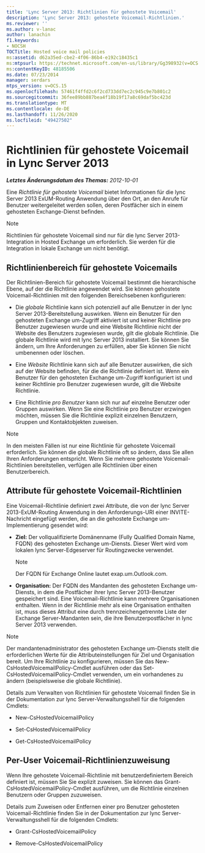```yaml
---
title: 'Lync Server 2013: Richtlinien für gehostete Voicemail'
description: 'Lync Server 2013: gehostete Voicemail-Richtlinien.'
ms.reviewer: ''
ms.author: v-lanac
author: lanachin
f1.keywords:
- NOCSH
TOCTitle: Hosted voice mail policies
ms:assetid: d62a35ed-cbe2-4f06-86b4-e192c18435c1
ms:mtpsurl: https://technet.microsoft.com/en-us/library/Gg398932(v=OCS.15)
ms:contentKeyID: 48185506
ms.date: 07/23/2014
manager: serdars
mtps_version: v=OCS.15
ms.openlocfilehash: 57461f4ffd2c6f2cd733dd7ec2c945c9e7b801c2
ms.sourcegitcommit: 36fee89bb887bea4f18b19f17a8c69daf5bc423d
ms.translationtype: MT
ms.contentlocale: de-DE
ms.lasthandoff: 11/26/2020
ms.locfileid: "49427502"
---
```

# <a name="hosted-voice-mail-policies-in-lync-server-2013"></a>Richtlinien für gehostete Voicemail in Lync Server 2013

<div data-xmlns="http://www.w3.org/1999/xhtml">

<div class="topic" data-xmlns="http://www.w3.org/1999/xhtml" data-msxsl="urn:schemas-microsoft-com:xslt" data-cs="https://msdn.microsoft.com/">

<div data-asp="https://msdn2.microsoft.com/asp">



</div>

<div id="mainSection">

<div id="mainBody">

<span> </span>

_**Letztes Änderungsdatum des Themas:** 2012-10-01_

Eine *Richtlinie für gehostete Voicemail* bietet Informationen für die lync Server 2013 ExUM-Routing Anwendung über den Ort, an den Anrufe für Benutzer weitergeleitet werden sollen, deren Postfächer sich in einem gehosteten Exchange-Dienst befinden.

<div>


> [!NOTE]  
> Richtlinien für gehostete Voicemail sind nur für die lync Server 2013-Integration in Hosted Exchange um erforderlich. Sie werden für die Integration in lokale Exchange um nicht benötigt.



</div>

<div>

## <a name="hosted-voice-mail-policy-scope"></a>Richtlinienbereich für gehostete Voicemails

Der Richtlinien-Bereich für gehostete Voicemail bestimmt die hierarchische Ebene, auf der die Richtlinie angewendet wird. Sie können gehostete Voicemail-Richtlinien mit den folgenden Bereichsebenen konfigurieren:

  - Die *globale* Richtlinie kann sich potenziell auf alle Benutzer in der lync Server 2013-Bereitstellung auswirken. Wenn ein Benutzer für den gehosteten Exchange um-Zugriff aktiviert ist und keiner Richtlinie pro Benutzer zugewiesen wurde und eine Website Richtlinie nicht der Website des Benutzers zugewiesen wurde, gilt die globale Richtlinie. Die globale Richtlinie wird mit lync Server 2013 installiert. Sie können Sie ändern, um Ihre Anforderungen zu erfüllen, aber Sie können Sie nicht umbenennen oder löschen.

  - Eine *Website* Richtlinie kann sich auf alle Benutzer auswirken, die sich auf der Website befinden, für die die Richtlinie definiert ist. Wenn ein Benutzer für den gehosteten Exchange um-Zugriff konfiguriert ist und keiner Richtlinie pro Benutzer zugewiesen wurde, gilt die Website Richtlinie.

  - Eine Richtlinie *pro Benutzer* kann sich nur auf einzelne Benutzer oder Gruppen auswirken. Wenn Sie eine Richtlinie pro Benutzer erzwingen möchten, müssen Sie die Richtlinie explizit einzelnen Benutzern, Gruppen und Kontaktobjekten zuweisen.

<div>


> [!NOTE]  
> In den meisten Fällen ist nur eine Richtlinie für gehostete Voicemail erforderlich. Sie können die globale Richtlinie oft so ändern, dass Sie allen Ihren Anforderungen entspricht. Wenn Sie mehrere gehostete Voicemail-Richtlinien bereitstellen, verfügen alle Richtlinien über einen Benutzerbereich.



</div>

</div>

<div>

## <a name="hosted-voice-mail-policy-attributes"></a>Attribute für gehostete Voicemail-Richtlinien

Eine Voicemail-Richtlinie definiert zwei Attribute, die von der lync Server 2013-ExUM-Routing Anwendung in den Anforderungs-URI einer INVITE-Nachricht eingefügt werden, die an die gehostete Exchange um-Implementierung gesendet wird:

  - **Ziel:** Der vollqualifizierte Domänenname (Fully Qualified Domain Name, FQDN) des gehosteten Exchange um-Diensts. Dieser Wert wird vom lokalen lync Server-Edgeserver für Routingzwecke verwendet.
    
    <div>
    

    > [!NOTE]  
    > Der FQDN für Exchange Online lautet exap.um.Outlook.com.

    
    </div>

  - **Organisation:** Der FQDN des Mandanten des gehosteten Exchange um-Diensts, in dem die Postfächer ihrer lync Server 2013-Benutzer gespeichert sind. Eine Voicemail-Richtlinie kann mehrere Organisationen enthalten. Wenn in der Richtlinie mehr als eine Organisation enthalten ist, muss dieses Attribut eine durch trennzeichengetrennte Liste der Exchange Server-Mandanten sein, die ihre Benutzerpostfächer in lync Server 2013 verwenden.

<div>


> [!NOTE]  
> Der mandantenadministrator des gehosteten Exchange um-Diensts stellt die erforderlichen Werte für die Attributeinstellungen für Ziel und Organisation bereit. Um Ihre Richtlinie zu konfigurieren, müssen Sie das New-CsHostedVoicemailPolicy-Cmdlet ausführen oder das Set-CsHostedVoicemailPolicy-Cmdlet verwenden, um ein vorhandenes zu ändern (beispielsweise die globale Richtlinie).



</div>

Details zum Verwalten von Richtlinien für gehostete Voicemail finden Sie in der Dokumentation zur lync Server-Verwaltungsshell für die folgenden Cmdlets:

  - New-CsHostedVoicemailPolicy

  - Set-CsHostedVoicemailPolicy

  - Get-CsHostedVoicemailPolicy

</div>

<div>

## <a name="per-user-voice-mail-policy-assignment"></a>Per-User Voicemail-Richtlinienzuweisung

Wenn Ihre gehostete Voicemail-Richtlinie mit benutzerdefiniertem Bereich definiert ist, müssen Sie Sie explizit zuweisen. Sie können das Grant-CsHostedVoicemailPolicy-Cmdlet ausführen, um die Richtlinie einzelnen Benutzern oder Gruppen zuzuweisen.

Details zum Zuweisen oder Entfernen einer pro Benutzer gehosteten Voicemail-Richtlinie finden Sie in der Dokumentation zur lync Server-Verwaltungsshell für die folgenden Cmdlets:

  - Grant-CsHostedVoicemailPolicy

  - Remove-CsHostedVoicemailPolicy

</div>

</div>

<span> </span>

</div>

</div>

</div>

